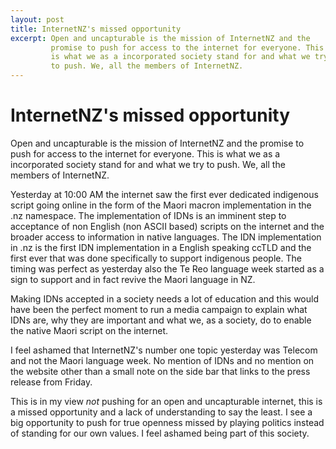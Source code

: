 ```yaml
---
layout: post
title: InternetNZ's missed opportunity
excerpt: Open and uncapturable is the mission of InternetNZ and the
         promise to push for access to the internet for everyone. This
         is what we as a incorporated society stand for and what we try
         to push. We, all the members of InternetNZ.
---
```


InternetNZ's missed opportunity
===============================

Open and uncapturable is the mission of InternetNZ and the promise to
push for access to the internet for everyone. This is what we as a
incorporated society stand for and what we try to push. We, all the
members of InternetNZ.

Yesterday at 10:00 AM the internet saw the first ever dedicated
indigenous script going online in the form of the Maori macron
implementation in the .nz namespace. The implementation of IDNs is an
imminent step to acceptance of non English (non ASCII based) scripts on
the internet and the broader access to information in native languages.
The IDN implementation in .nz is the first IDN implementation in a
English speaking ccTLD and the first ever that was done specifically to
support indigenous people. The timing was perfect as yesterday also the
Te Reo language week started as a sign to support and in fact revive the
Maori language in NZ.

Making IDNs accepted in a society needs a lot of education and this
would have been the perfect moment to run a media campaign to 
explain what IDNs are, why they are important and what we, as a society,
do to enable the native Maori script on the internet.

I feel ashamed that InternetNZ's number one topic yesterday was Telecom
and not the Maori language week. No mention of IDNs and no mention on
the website other than a small note on the side bar that links to the
press release from Friday.

This is in my view _not_ pushing for an open and uncapturable internet,
this is a missed opportunity and a lack of understanding to say the
least. I see a big opportunity to push for true openness missed by
playing politics instead of standing for our own values. I feel ashamed
being part of this society.
